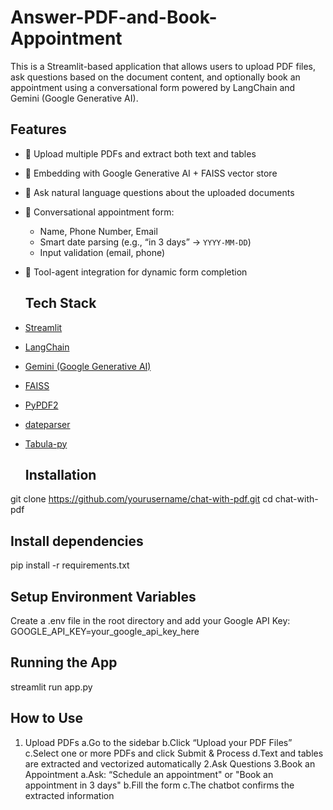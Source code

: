 # Answer-PDF-and-Book-Appointment
This is a Streamlit-based application that allows users to upload PDF files, ask questions based on the document content, and optionally book an appointment using a conversational form powered by LangChain and Gemini (Google Generative AI).

 ## Features

- 📄 Upload multiple PDFs and extract both text and tables
- 🧠 Embedding with Google Generative AI + FAISS vector store
- 💬 Ask natural language questions about the uploaded documents
- 📅 Conversational appointment form:
  - Name, Phone Number, Email
  - Smart date parsing (e.g., “in 3 days” → `YYYY-MM-DD`)
  - Input validation (email, phone)
- 🔌 Tool-agent integration for dynamic form completion

  ## Tech Stack

- [Streamlit](https://streamlit.io/)
- [LangChain](https://www.langchain.com/)
- [Gemini (Google Generative AI)](https://makersuite.google.com/)
- [FAISS](https://github.com/facebookresearch/faiss)
- [PyPDF2](https://github.com/py-pdf/PyPDF2)
- [dateparser](https://github.com/scrapinghub/dateparser)
- [Tabula-py](https://github.com/chezou/tabula-py)

  ## Installation
git clone https://github.com/yourusername/chat-with-pdf.git
cd chat-with-pdf


## Install dependencies
pip install -r requirements.txt

## Setup Environment Variables
Create a .env file in the root directory and add your Google API Key:
GOOGLE_API_KEY=your_google_api_key_here

## Running the App
streamlit run app.py

## How to Use
1. Upload PDFs
   a.Go to the sidebar
   b.Click “Upload your PDF Files”
   c.Select one or more PDFs and click Submit & Process
   d.Text and tables are extracted and vectorized automatically
2.Ask Questions
3.Book an Appointment
  a.Ask: “Schedule an appointment" or "Book an appointment in 3 days"
  b.Fill the form
  c.The chatbot confirms the extracted information






